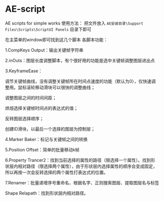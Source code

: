 # AE-script
AE scripts for simple works
使用方法：
把文件放入
`AE安装目录\Support Files\Scripts\ScriptUI Panels`
目录下即可

在主菜单的window即可找到这几个脚本
各脚本功能：

1.CompKeys Output：输出关键帧字符串

2.inOuts：图层长度调整脚本，有个很好用的功能是选中关键帧调整图层进出点

3.KeyframeEase：

  调节关键帧曲线，没有调整关键帧所在时间点速度的功能（默认为0），仅快速调整用。鼠标滚轮移动滑块可以很快的调整曲线；
  
  调整图层之间的时间间距；
  
  烘焙选择关键帧时间点的表达式的值；
  
  反转图层选择顺序；
  
  创建ID滑块，以最后一个选择的图层为控制层；
  
4.Marker Baker：标记与关键帧之间的转换

5.Position Offset：简单的批量移动k帧

6.Property Trancer2：找到当前选择的属性的路径（限选择一个属性）。找到形状层内相对路径（限选择两个属性），由于形状层内选择属性的顺序会变成固定，所以再按一次会反转选择的两个属性打表达式的位置。

7.Renamer：批量递增序号重命名、根据名字、正则搜索图层、提取图层名与标签

Shape Relapath：找到形状层内相对路径。
